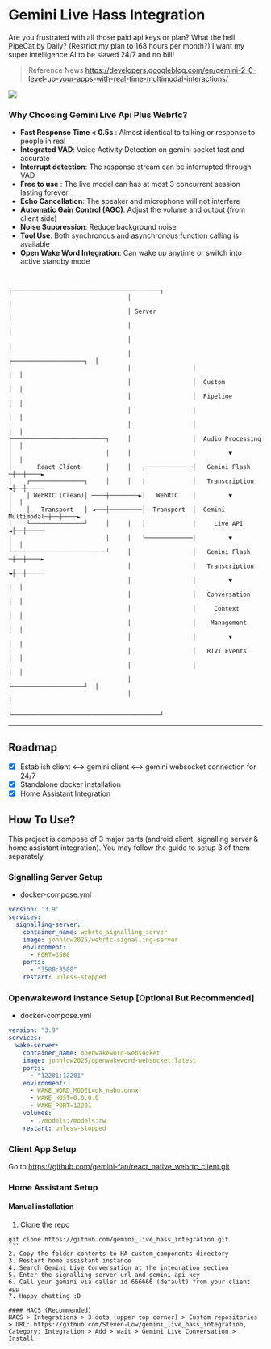 # Gemini Live Hass Integration
Are you frustrated with all those paid api keys or plan? What the hell PipeCat by Daily? (Restrict my plan to 168 hours per month?) I want my super intelligence AI to be slaved 24/7 and no bill!
> Reference News
> https://developers.googleblog.com/en/gemini-2-0-level-up-your-apps-with-real-time-multimodal-interactions/

<img src="https://i.postimg.cc/Fs5w1Ktk/Gemini-Generated-Image-7tb5cq7tb5cq7tb5.png" />

### Why Choosing Gemini Live Api Plus Webrtc?
- **Fast Response Time < 0.5s** : Almost identical to talking or response to people in real
- **Integrated VAD**: Voice Activity Detection on gemini socket fast and accurate
- **Interrupt detection**: The response stream can be interrupted through VAD
- **Free to use** : The live model can has at most 3 concurrent session lasting forever
- **Echo Cancellation**: The speaker and microphone will not interfere
- **Automatic Gain Control (AGC)**: Adjust the volume and output (from client side)
- **Noise Suppression**: Reduce background noise
- **Tool Use**: Both synchronous and asynchronous function calling is available
- **Open Wake Word Integration**: Can wake up anytime or switch into active standby mode

```

                                 ┌─────────────────────────────────────────┐
                                 │                                         │
                                 │ Server                                  │
                                 │                                         │
                                 │                                         │
                                 │                 ┌────────────────────┐  │
                                 │                 │                    │  │
                                 │                 │  Custom            │  │
                                 │                 │  Pipeline          │  │
                                 │                 │                    │  │
                                 │                 │                    │  │
┌──────────────────────────┐     │                 │  Audio Processing  │  │
│                          │     │                 │         ▼          │  │
│       React Client       │     │   ┌─────────────│   Gemini Flash    ─┼──┼────►
│    ┌───────────────┐     │     │   │             │   Transcription   ◄┼──┼─────
│    │ WebRTC (Clean)│ ────┼────────►│   WebRTC    │         ▼          │  │
│    │   Transport   │ ◄───┼─────────│  Transport  │  Gemini Multimodal─┼──┼────►
│    └───────────────┘     │     │   │             │     Live API      ◄┼──┼─────
│                          │     │   └─────────────│         ▼          │  │
└──────────────────────────┘     │                 │   Gemini Flash    ─┼──┼────►
                                 │                 │   Transcription   ◄┼──┼─────
                                 │                 │         ▼          │  │
                                 │                 │   Conversation     │  │
                                 │                 │     Context        │  │
                                 │                 │    Management      │  │
                                 │                 │         ▼          │  │
                                 │                 │   RTVI Events      │  │
                                 │                 │                    │  │
                                 │                 └────────────────────┘  │
                                 │                                         │
                                 └─────────────────────────────────────────┘
```

---

## Roadmap
- [x] Establish client <--> gemini client <--> gemini websocket connection for 24/7
- [x] Standalone docker installation
- [x] Home Assistant Integration

## How To Use?
This project is compose of 3 major parts (android client, signalling server & home assistant integration).
You may follow the guide to setup 3 of them separately.

### Signalling Server Setup
- docker-compose.yml
```yml
version: '3.9'
services:
  signalling-server:
    container_name: webrtc_signalling_server
    image: johnlow2025/webrtc-signalling-server
    environment:
      - PORT=3500
    ports:
      - "3500:3500"
    restart: unless-stopped
```

### Openwakeword Instance Setup [Optional But Recommended]
- docker-compose.yml
```yml
version: "3.9"
services:
  wake-server:
    container_name: openwakeword-websocket
    image: johnlow2025/openwakeword-websocket:latest
    ports:
      - "12201:12201"
    environment:
      - WAKE_WORD_MODEL=ok_nabu.onnx
      - WAKE_HOST=0.0.0.0
      - WAKE_PORT=12201
    volumes:
      - ./models:/models:rw
    restart: unless-stopped
```

### Client App Setup
Go to https://github.com/gemini-fan/react_native_webrtc_client.git

### Home Assistant Setup
#### Manual installation
1. Clone the repo
```
git clone https://github.com/gemini_live_hass_integration.git
```_
2. Copy the folder contents to HA custom_components directory
3. Restart home assistant instance
4. Search Gemini Live Conversation at the integration section
5. Enter the signalling server url and gemini api key
6. Call your gemini via caller id 666666 (default) from your client app
7. Happy chatting :D

#### HACS (Recommended)
HACS > Integrations > 3 dots (upper top corner) > Custom repositories > URL: https://github.com/Steven-Low/gemini_live_hass_integration, Category: Integration > Add > wait > Gemini Live Conversation > Install



